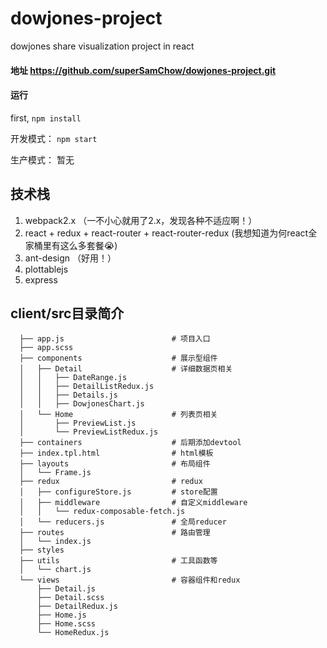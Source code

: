 # dowjones-project
dowjones share visualization project in react

#### 地址 https://github.com/superSamChow/dowjones-project.git

#### 运行 

first, `npm install`

开发模式： `npm start`

生产模式： 暂无

## 技术栈

  1. webpack2.x （一不小心就用了2.x，发现各种不适应啊！）
  2. react + redux + react-router + react-router-redux (我想知道为何react全家桶里有这么多套餐😭)
  3. ant-design （好用！）
  4. plottablejs
  5. express

## client/src目录简介
      ├── app.js                        # 项目入口
      ├── app.scss
      ├── components                    # 展示型组件
      │   ├── Detail                    # 详细数据页相关
      │   │   ├── DateRange.js
      │   │   ├── DetailListRedux.js
      │   │   ├── Details.js
      │   │   ├── DowjonesChart.js
      │   └── Home                      # 列表页相关
      │       ├── PreviewList.js
      │       └── PreviewListRedux.js
      ├── containers                    # 后期添加devtool
      ├── index.tpl.html                # html模板
      ├── layouts                       # 布局组件
      │   └── Frame.js 
      ├── redux                         # redux
      │   ├── configureStore.js         # store配置
      │   ├── middleware                # 自定义middleware
      │   │   └── redux-composable-fetch.js
      │   └── reducers.js               # 全局reducer
      ├── routes                        # 路由管理
      │   └── index.js
      ├── styles                        
      ├── utils                         # 工具函数等
      │   └── chart.js 
      └── views                         # 容器组件和redux
          ├── Detail.js
          ├── Detail.scss
          ├── DetailRedux.js
          ├── Home.js
          ├── Home.scss
          └── HomeRedux.js

